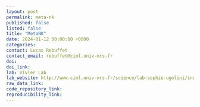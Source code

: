 ```yaml
---
layout: post
permalink: meta-nk
published: false
listed: false
title: "MetaNK"
date: 2024-01-12 00:00:00 +0000
categories: 
contact: Lucas Rebuffet
contact_email: rebuffet@ciml.univ-mrs.fr
doi: 
doi_link: 
lab: Vivier Lab
lab_website: http://www.ciml.univ-mrs.fr/science/lab-sophie-ugolini/innate-lymphoid-cells-and-neural-regulation-immunity-1
raw_data_link: 
code_repository_link: 
reproducibility_link:
---
```


